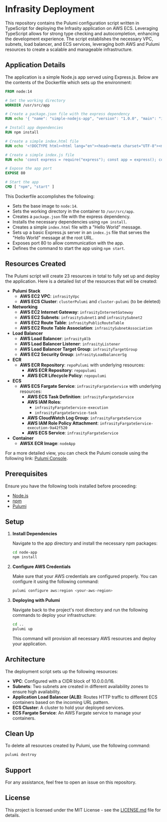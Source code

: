 # Infrasity Deployment

This repository contains the Pulumi configuration script written in TypeScript for deploying the Infrasity application on AWS ECS. Leveraging TypeScript allows for strong type checking and autocompletion, enhancing the development experience. The script establishes the necessary VPC, subnets, load balancer, and ECS services, leveraging both AWS and Pulumi resources to create a scalable and manageable infrastructure.

## Application Details

The application is a simple Node.js app served using Express.js. Below are the contents of the Dockerfile which sets up the environment:

```dockerfile
FROM node:14

# Set the working directory
WORKDIR /usr/src/app

# Create a package.json file with the express dependency
RUN echo '{ "name": "simple-nodejs-app", "version": "1.0.0", "main": "index.js", "dependencies": { "express": "^4.17.1" }, "scripts": { "start": "node index.js" } }' > package.json

# Install app dependencies
RUN npm install

# Create a simple index.html file
RUN echo '<!DOCTYPE html><html lang="en"><head><meta charset="UTF-8"><meta name="viewport" content="width=device-width, initial-scale=1.0"><title>Hello World</title></head><body><h1>Hello World!</h1></body></html>' > index.html

# Create a simple index.js file
RUN echo 'const express = require("express"); const app = express(); const port = 80; app.get("/", (req, res) => { res.send("Hello World!"); }); app.listen(port, () => { console.log(`Node.js app listening at http://localhost:${port}`); });' > index.js

# Expose the app port
EXPOSE 80

# Start the app
CMD [ "npm", "start" ]
```

This Dockerfile accomplishes the following:

- Sets the base image to `node:14`.
- Sets the working directory in the container to `/usr/src/app`.
- Creates a `package.json` file with the express dependency.
- Installs the necessary dependencies using `npm install`.
- Creates a simple `index.html` file with a "Hello World" message.
- Sets up a basic Express.js server in an `index.js` file that serves the "Hello World" message at the root URL.
- Exposes port 80 to allow communication with the app.
- Defines the command to start the app using `npm start`.



## Resources Created

The Pulumi script will create 23 resources in total to fully set up and deploy the application. Here is a detailed list of the resources that will be created:

- **Pulumi Stack**
    - **AWS EC2 VPC**: `infrasityVpc`
    - **AWS ECS Cluster**: `clusterPulumi` and `cluster-pulumi` (to be deleted)
- **Networking**
    - **AWS EC2 Internet Gateway**: `infrasityInternetGateway`
    - **AWS EC2 Subnets**: `infrasitySubnet1` and `infrasitySubnet2`
    - **AWS EC2 Route Table**: `infrasityPublicRouteTable`
    - **AWS EC2 Route Table Association**: `infrasitySubnetAssociation`
- **Load Balancer**
    - **AWS Load Balancer**: `infrasityAlb`
    - **AWS Load Balancer Listener**: `infrasityListener`
    - **AWS Load Balancer Target Group**: `infrasityTargetGroup`
    - **AWS EC2 Security Group**: `infrasityLoadbalancerSg`
- **ECR**
    - **AWS ECR Repository**: `repoPulumi` with underlying resources:
        - **AWS ECR Repository**: `repopulumi`
        - **AWS ECR Lifecycle Policy**: `repopulumi`
- **ECS**
    - **AWS ECS Fargate Service**: `infrasityFargateService` with underlying resources:
        - **AWS ECS Task Definition**: `infrasityFargateService`
        - **AWS IAM Roles**:
            - `infrasityFargateService-execution`
            - `infrasityFargateService-task`
        - **AWS CloudWatch Log Group**: `infrasityFargateService`
        - **AWS IAM Role Policy Attachment**: `infrasityFargateService-execution-9a42f520`
        - **AWS ECS Service**: `infrasityFargateService`
- **Container**
    - **AWSX ECR Image**: `nodeApp`

For a more detailed view, you can check the Pulumi console using the following link: [Pulumi Console](https://app.pulumi.com/shan0809/devvvvvvvv/dev/previews/c79bcf8f-9b2d-4849-bc74-798e7e4bf380).


## Prerequisites

Ensure you have the following tools installed before proceeding:

- [Node.js](https://nodejs.org/)
- [npm](https://www.npmjs.com/)
- [Pulumi](https://www.pulumi.com/docs/get-started/install/)

## Setup

1. **Install Dependencies**

   Navigate to the app directory and install the necessary npm packages:

   ```bash
   cd node-app
   npm install
   ```

2. **Configure AWS Credentials**

   Make sure that your AWS credentials are configured properly. You can configure it using the following command:

   ```bash
   pulumi configure aws:region <your-aws-region>
   ```

3. **Deploying with Pulumi**

   Navigate back to the project's root directory and run the following commands to deploy your infrastructure:

   ```bash
   cd ..
   pulumi up
   ```

   This command will provision all necessary AWS resources and deploy your application.

## Architecture

The deployment script sets up the following resources:

- **VPC**: Configured with a CIDR block of 10.0.0.0/16.
- **Subnets**: Two subnets are created in different availability zones to ensure high availability.
- **Application Load Balancer (ALB)**: Routes HTTP traffic to different ECS containers based on the incoming URL pattern.
- **ECS Cluster**: A cluster to hold your deployed services.
- **ECS Fargate Service**: An AWS Fargate service to manage your containers.

## Clean Up

To delete all resources created by Pulumi, use the following command:

```bash
pulumi destroy
```

## Support

For any assistance, feel free to open an issue on this repository.

## License

This project is licensed under the MIT License - see the [LICENSE.md](LICENSE.md) file for details.
